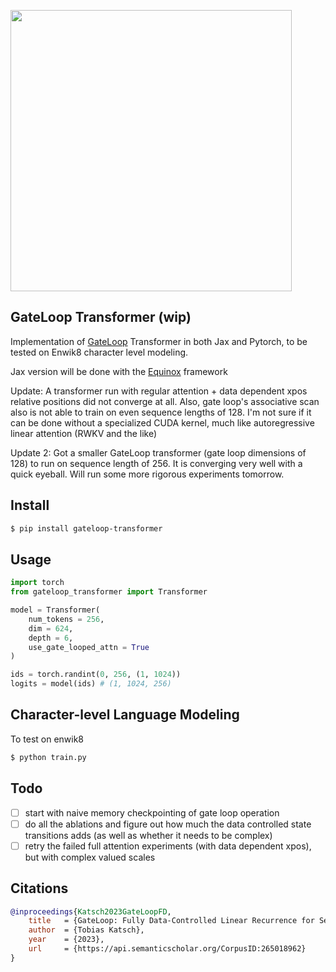<img src="./gateloop.png" width="450px"></img>

## GateLoop Transformer (wip)

Implementation of <a href="https://arxiv.org/abs/2311.01927">GateLoop</a> Transformer in both Jax and Pytorch, to be tested on Enwik8 character level modeling.

Jax version will be done with the <a href="https://github.com/patrick-kidger/equinox">Equinox</a> framework

Update: A transformer run with regular attention + data dependent xpos relative positions did not converge at all. Also, gate loop's associative scan also is not able to train on even sequence lengths of 128. I'm not sure if it can be done without a specialized CUDA kernel, much like autoregressive linear attention (RWKV and the like)

Update 2: Got a smaller GateLoop transformer (gate loop dimensions of 128) to run on sequence length of 256. It is converging very well with a quick eyeball. Will run some more rigorous experiments tomorrow.

## Install

```bash
$ pip install gateloop-transformer
```

## Usage

```python
import torch
from gateloop_transformer import Transformer

model = Transformer(
    num_tokens = 256,
    dim = 624,
    depth = 6,
    use_gate_looped_attn = True
)

ids = torch.randint(0, 256, (1, 1024))
logits = model(ids) # (1, 1024, 256)
```

## Character-level Language Modeling

To test on enwik8

```python
$ python train.py
```

## Todo

- [ ] start with naive memory checkpointing of gate loop operation
- [ ] do all the ablations and figure out how much the data controlled state transitions adds (as well as whether it needs to be complex)
- [ ] retry the failed full attention experiments (with data dependent xpos), but with complex valued scales

## Citations

```bibtex
@inproceedings{Katsch2023GateLoopFD,
    title   = {GateLoop: Fully Data-Controlled Linear Recurrence for Sequence Modeling},
    author  = {Tobias Katsch},
    year    = {2023},
    url     = {https://api.semanticscholar.org/CorpusID:265018962}
}
```
